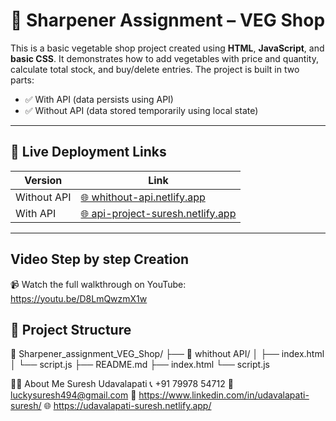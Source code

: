 # 🥦 Sharpener Assignment – VEG Shop

This is a basic vegetable shop project created using **HTML**, **JavaScript**, and **basic CSS**. It demonstrates how to add vegetables with price and quantity, calculate total stock, and buy/delete entries. The project is built in two parts:

- ✅ With API (data persists using API)
- ✅ Without API (data stored temporarily using local state)

---

## 🔗 Live Deployment Links

| Version        | Link                                                                 |
|----------------|----------------------------------------------------------------------|
| Without API    | [🌐 whithout-api.netlify.app](https://whithout-api.netlify.app/)     |
| With API       | [🌐 api-project-suresh.netlify.app](https://api-project-suresh.netlify.app/) |

---

## Video Step by step Creation

📹 Watch the full walkthrough on YouTube:  
    https://youtu.be/D8LmQwzmX1w
## 📂 Project Structure
📁 Sharpener_assignment_VEG_Shop/
├── 📁 whithout API/
│ ├── index.html
│ └── script.js
├── README.md
├── index.html
└── script.js

🙋‍♂️ About Me
Suresh Udavalapati
📞 +91 79978 54712
📧 luckysuresh494@gmail.com
🔗 https://www.linkedin.com/in/udavalapati-suresh/
🌐 https://udavalapati-suresh.netlify.app/

